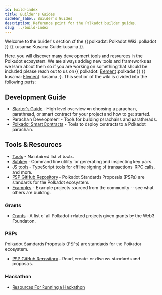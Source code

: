 ```yaml
---
id: build-index
title: Builder's Guides
sidebar_label: Builder's Guides
description: Reference point for the Polkadot builder guides.
slug: ../build-index
---
```


Welcome to the builder's section of the {{ polkadot: Polkadot Wiki :polkadot }} 
{{ kusama: Kusama Guide:kusama }}.

Here, you will discover many development tools and resources in the Polkadot ecosystem.
We are always adding new tools and frameworks as we learn about them so if you are working
on something that should be included please reach out to us on
{{ polkadot: [Element](https://matrix.to/#/#polkadot-watercooler:matrix.org) :polkadot }} 
{{ kusama: [Element](https://matrix.to/#/#kusama-watercooler:matrix.org) :kusama }}.
This section of the wiki is divided into the following parts:

## Development Guide

- [Starter's Guide](build-guide.md) - High level overview on choosing a parachain,
  parathread, or smart contract for your project and how to get started.
- [Parachain Development](build-parachains.md) - Tools for building parachains and
  parathreads.
- [Polkadot Smart Contracts](build-smart-contracts.md) - Tools to deploy contracts to a Polkadot parachain.

## Tools & Resources

- [Tools](build-tools-index.md) - Maintained list of tools.
- [Subkey](https://docs.substrate.io/v3/tools/subkey/) - Command line utility for
  generating and inspecting key pairs.
- [JS tools](https://github.com/polkadot-js/tools) - TypeScript tools for offline signing of
  transactions, RPC calls, and more.
- [PSP GitHub Repository](https://github.com/w3f/PSPs) - Polkadot Standards Proposals
  (PSPs) are standards for the Polkadot ecosystem.
- [Examples](#) - Example projects sourced from the community -- see what others are building.

### Grants

- [Grants](../general/grants.md) - A list of all Polkadot-related projects given grants by the Web3 Foundation.

### PSPs

Polkadot Standards Proposals (PSPs) are standards for the Polkadot ecosystem.

- [PSP GitHub Repository](https://github.com/w3f/PSPs) - Read, create, or discuss standards and
  proposals.

### Hackathon

- [Resources For Running a Hackathon](build-hackathon.md)
